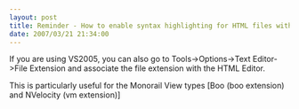 ```yaml
---
layout: post
title: Reminder - How to enable syntax highlighting for HTML files with non-standard extensions
date: 2007/03/21 21:34:00
---
```



If you are using VS2005, you can also go to Tools->Options->Text Editor->File Extension and associate the file extension with the HTML Editor.

This is particularly useful for the Monorail View types [Boo (boo extension) and NVelocity (vm extension)]